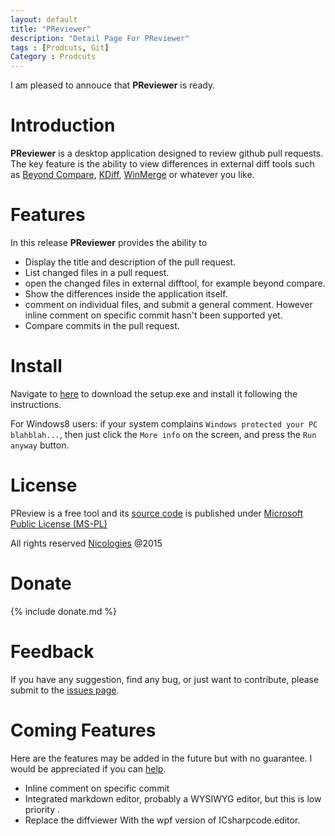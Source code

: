 ```yaml
---
layout: default
title: "PReviewer"
description: "Detail Page For PReviewer"
tags : [Prodcuts, Git]
Category : Prodcuts
---
```


I am pleased to annouce that **PReviewer** is ready. 

# Introduction

**PReviewer** is a desktop application designed to review github pull requests. The key feature is the ability to view differences in external diff tools such as [Beyond Compare](http://www.scootersoftware.com), [KDiff](http://kdiff3.sourceforge.net/), [WinMerge](http://winmerge.org) or whatever you like.

# Features

In this release **PReviewer** provides the ability  to

 * Display the title and description of the pull request.
 * List changed files in a pull request.
 * open the changed files in external difftool, for example beyond compare.
 * Show the differences inside the application itself.
 * comment on individual files, and submit a general comment. However inline comment on specific commit hasn't been supported yet.
 * Compare commits in the pull request.

<!--more-->
# Install

Navigate to [here](https://raw.github.com/EbenZhang/PReviewer/master/dist/setup.exe) to download the setup.exe and install it following the instructions.

For Windows8 users: if your system complains `Windows protected your PC blahblah...`, then just click the `More info` on the screen, and press the `Run anyway` button.

# License

PReview is a free tool and its [source code](https://github.com/ebenzhang/previewer) is published under [Microsoft Public License (MS-PL)](http://opensource.org/licenses/ms-pl.html)

All rights reserved [Nicologies](http://www.nicologies.tk) @2015

# Donate

{% include donate.md %}

# Feedback

If you have any suggestion, find any bug, or just want to contribute, please submit to the [issues page](https://github.com/EbenZhang/PReviewer/issues/new).

# Coming Features

Here are the features may be added in the future but with no guarantee. I would be appreciated if you can [help](https://github.com/EbenZhang/PReviewer).

 * Inline comment on specific commit
 * Integrated markdown editor, probably a WYSIWYG editor, but this is low priority .
 * Replace the diffviewer With the wpf version of ICsharpcode.editor.

